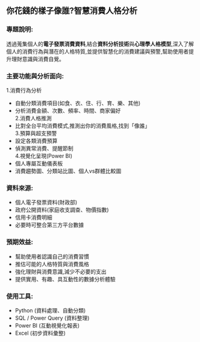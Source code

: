 ## 你花錢的樣子像誰?智慧消費人格分析
### 專題說明:  
透過蒐集個人的**電子發票消費資料**,結合**資料分析技術**與**心理學人格模型**,深入了解個人的消費行為與潛在的人格特質,並提供智慧化的消費建議與預警,幫助使用者提升理財意識與消費自覺。  
### 主要功能與分析面向:  
1.消費行為分析  
* 自動分類消費項目(如食、衣、住、行、育、樂、其他)  
* 分析消費金額、次數、頻率、時間、商家偏好  
2.消費人格推測  
* 比對全台平均消費模式,推測出你的消費風格,找到「像誰」  
3.預算與超支預警  
* 設定各類消費預算  
* 偵測異常消費、提醒節制  
4.視覺化呈現(Power BI)  
* 個人專屬互動儀表板  
* 消費趨勢圖、分類站比圖、個人vs群體比較圖  
### 資料來源:  
* 個人電子發票資料(財政部)  
* 政府公開資料(家庭收支調查、物價指數)  
* 信用卡消費明細  
* 必要時可整合第三方平台數據  
### 預期效益: 
* 幫助使用者認識自己的消費習慣  
* 推估可能的人格特質與消費風格  
* 強化理財與消費意識,減少不必要的支出  
* 提供實用、有趣、具互動性的數據分析體驗  
### 使用工具:
* Python (資料處理、自動分類)  
* SQL / Power Query (資料整理)
* Power BI (互動視覺化報表)
* Excel (初步資料彙整)

